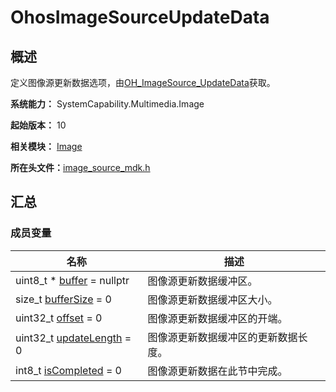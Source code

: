 # OhosImageSourceUpdateData


## 概述

定义图像源更新数据选项，由[OH_ImageSource_UpdateData](image.md#oh_imagesource_updatedata)获取。

**系统能力：** SystemCapability.Multimedia.Image

**起始版本：** 10

**相关模块：** [Image](image.md)

**所在头文件：**[image_source_mdk.h](image__source__mdk_8h.md)


## 汇总


### 成员变量

| 名称 | 描述 | 
| -------- | -------- |
| uint8_t \* [buffer](image.md#buffer-22) = nullptr | 图像源更新数据缓冲区。 |
| size_t [bufferSize](image.md#buffersize-22) = 0 | 图像源更新数据缓冲区大小。 |
| uint32_t [offset](image.md#offset) = 0 | 图像源更新数据缓冲区的开端。 |
| uint32_t [updateLength](image.md#updatelength) = 0 | 图像源更新数据缓冲区的更新数据长度。 |
| int8_t [isCompleted](image.md#iscompleted) = 0 | 图像源更新数据在此节中完成。 |
